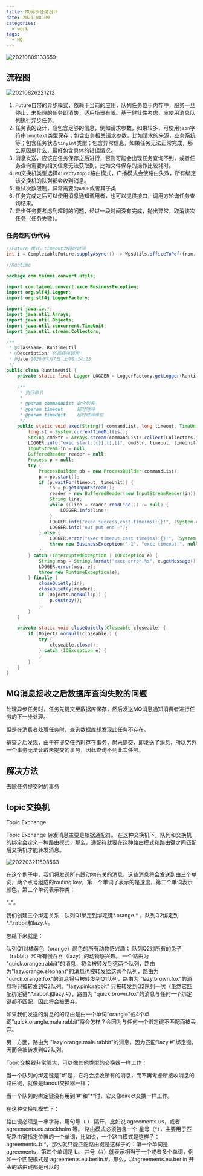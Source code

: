 ```yaml
---
title: MQ异步任务设计
date: 2021-08-09
categories:
  - work
tags:
  - MQ
---
```



![20210809133659](https://fastly.jsdelivr.net/gh/qbmzc/images/2021/20210809133659.jpg)

<!-- more -->

## 流程图

![20210826221212](https://fastly.jsdelivr.net/gh/qbmzc/images/2021/20210826221212.png)

1. Future自带的异步模式，依赖于当前的应用，队列任务位于内存中，服务一旦停止，未处理的任务即消失，适用场景有限。基于健壮性考虑，应使用消息队列执行异步任务。
2. 任务表的设计，应包含足够的信息，例如请求参数，如果较多，可使用`json`字符串`longtext`类型保存；包含业务相关请求参数，比如请求的来源，业务系统等；包含任务状态`tinyint`类型；包含异常信息，如果任务无法正常完成，那么原因是什么，最好包含具体的错误情况。
3. 消息发送，应该在任务保存之后进行，否则可能会出现任务查询不到，或者任务查询需要的相关信息无法获取到，比如文件保存的操作比较耗时。
4. `MQ`交换机类型选择`direct/topic`路由模式，广播模式会使路由失效，所有绑定该交换机的队列都会收到消息。
5. 重试次数限制，异常需要为`AMQE`或者其子类
6. 任务完成之后可以使用消息通知调用者，也可以提供接口，调用方轮询任务查询结果。
7. 异步任务要考虑到超时的问题，经过一段时间没有完成，抛出异常，取消该次任务（任务失败）。

### 任务超时伪代码

```java
//Future 模式，timeout为超时时间
int i = CompletableFuture.supplyAsync(() -> WpsUtils.officeToPdf(from, to)).get(timeout, TimeUnit.SECONDS);

//Runtime

package com.taimei.convert.utils;

import com.taimei.convert.exce.BusinessException;
import org.slf4j.Logger;
import org.slf4j.LoggerFactory;

import java.io.*;
import java.util.Arrays;
import java.util.Objects;
import java.util.concurrent.TimeUnit;
import java.util.stream.Collectors;

/**
 * @ClassName: RuntimeUtil
 * @Description: 外部程序调用
 * @date 2020年7月7日 上午9:14:23
 */
public class RuntimeUtil {
    private static final Logger LOGGER = LoggerFactory.getLogger(RuntimeUtil.class);

    /**
     * 执行命令
     *
     * @param commandList 命令列表
     * @param timeout     超时时间
     * @param timeUnit    超时时间单位
     */
    public static void exec(String[] commandList, long timeout, TimeUnit timeUnit) {
        long st = System.currentTimeMillis();
        String cmdStr = Arrays.stream(commandList).collect(Collectors.joining(","));
        LOGGER.info("exec start:[{}],[],[]", cmdStr, timeout, timeUnit);
        InputStream in = null;
        BufferedReader reader = null;
        Process p = null;
        try {
            ProcessBuilder pb = new ProcessBuilder(commandList);
            p = pb.start();
            if (p.waitFor(timeout, timeUnit)) {
                in = p.getInputStream();
                reader = new BufferedReader(new InputStreamReader(in));
                String line;
                while ((line = reader.readLine()) != null) {
                    LOGGER.info(line);
                }
                LOGGER.info("exec success,cost time(ms):{}!", (System.currentTimeMillis() - st));
                LOGGER.info("out put end —");
            } else {
                LOGGER.error("exec timeout,cost time(ms):{}!", (System.currentTimeMillis() - st));
                throw new BusinessException("-1", "exec timeout!", null);
            }
        } catch (InterruptedException | IOException e) {
            String msg = String.format("exec error:%s", e.getMessage());
            LOGGER.error(msg, e);
            throw new RuntimeException(e);
        } finally {
            closeQuietly(in);
            closeQuietly(reader);
            if (Objects.nonNull(p)) {
                p.destroy();
            }
        }
    }

    private static void closeQuietly(Closeable closeable) {
        if (Objects.nonNull(closeable)) {
            try {
                closeable.close();
            } catch (IOException e) {
            }
        }
    }
}
```

## MQ消息接收之后数据库查询失败的问题

处理异步任务时，任务先提交至数据库保存，然后发送MQ消息通知消费者进行任务的下一步处理。

但是在消费者处理任务时，查询数据库却发现此任务不存在。

排查之后发现，由于在提交任务时存在事务，尚未提交，即发送了消息，所以另外一个事务无法读取未提交的事务，因此查询不到此次任务。


## 解决方法

去除任务提交时的事务

## topic交换机

Topic Exchange

Topic Exchange 转发消息主要是根据通配符。 在这种交换机下，队列和交换机的绑定会定义一种路由模式，那么，通配符就要在这种路由模式和路由键之间匹配后交换机才能转发消息。

![202203211508563](https://fastly.jsdelivr.net/gh/qbmzc/images/2021/202203211508563.png)

在这个例子中，我们将发送所有跟动物有关的消息，这些消息将会发送到由三个单词，两个点号组成的routing key，第一个单词了表示的是速度，第二个单词表示颜色，第三个单词表示种类：

"<speed>.<colour>.<species>"。

我们创建三个绑定关系：队列Q1绑定到绑定键*.orange.* ，队列Q2绑定到*.*.rabbit和lazy.#。

总结下来就是：

队列Q1对橘黄色（orange）颜色的所有动物感兴趣；
队列Q2对所有的兔子（rabbit）和所有慢吞吞（lazy）的动物感兴趣。
一个路由为 "quick.orange.rabbit"的消息，将会被转发到这两个队列，路由为"lazy.orange.elephant"的消息也被转发给这两个队列，路由为 "quick.orange.fox"的消息将只被转发到Q1队列，路由为 "lazy.brown.fox"的消息将只被转发到Q2队列。"lazy.pink.rabbit" 只被转发到Q2队列一次（虽然它匹配绑定键*.*.rabbit和lazy.#），路由为 "quick.brown.fox"的消息与任何一个绑定键都不匹配，因此将会被丢弃。

如果我们发送的消息的的路由是由一个单词“orangle"或4个单词”quick.orangle.male.rabbit“将会怎样？会因为与任何一个绑定键不匹配而被丢弃。

另一方面，路由为 "lazy.orange.male.rabbit"的消息，因为匹配"lazy.#"绑定键，因而会被转发到Q2队列。

Topic交换器非常强大，可以像其他类型的交换器一样工作：

当一个队列的绑定键是"#"是，它将会接收所有的消息，而不再考虑所接收消息的路由键，就像是fanout交换器一样；

当一个队列的绑定键没有用到”#“和”*“时，它又像direct交换一样工作。

在这种交换机模式下：

路由键必须是一串字符，用句号（.） 隔开，比如说 agreements.us，或者 agreements.eu.stockholm 等。
路由模式必须包含一个 星号（\*），主要用于匹配路由键指定位置的一个单词，比如说，一个路由模式是这样子：agreements..b.*，那么就只能匹配路由键是这样子的：第一个单词是 agreements，第四个单词是 b。 井号（#）就表示相当于一个或者多个单词，例如一个匹配模式是 agreements.eu.berlin.#，那么，以agreements.eu.berlin 开头的路由键都是可以的